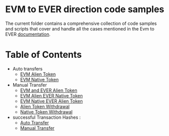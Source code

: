# EVM to EVER direction code samples

The current folder contains a comprehensive collection of code samples and scripts that cover and handle all the cases mentioned in the Evm to EVER [documentation](../docs/EVM-to-EVER.md).

# Table of Contents

- Auto transfers
  - [EVM Alien Token](./scripts/autoTransfer/transferEvmAlienToken.ts)
  - [EVM Native Token](./scripts/autoTransfer/transferEvmNativeToken.ts)
- Manual Transfer
  - [EVM and EVER Alien Token](./scripts/manualTransfer/transferEvmAlienEverAlienToken.ts)
  - [EVM Alien EVER Native Token](./scripts/manualTransfer/transferEvmAlienEverNativeToken.ts)
  - [EVM Native EVER Alien Token](./scripts/manualTransfer/transferEvmNativeEverAlienToken.ts)
  - [Alien Token Withdrawal](./scripts/saveWithdraw/saveWithdrawAlien.ts)
  - [Native Token Withdrawal](./scripts/saveWithdraw/saveWithdrawNative.ts)
- successful Transaction Hashes :
  - [Auto Transfer](./scripts/autoTransfer/TRANSACTIONS.md)
  - [Manual Transfer](./scripts/manualTransfer/TRANSACTIONS.md)
